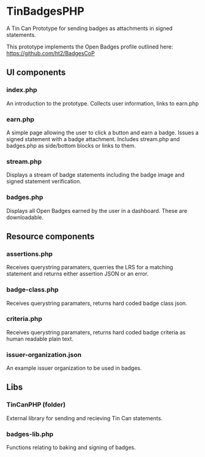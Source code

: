 # TinBadgesPHP
A Tin Can Prototype for sending badges as attachments in signed statements.

This prototype implements the Open Badges profile outlined here: https://github.com/ht2/BadgesCoP 

## UI components

### index.php
An introduction to the prototype. Collects user information, links to earn.php 

### earn.php
A simple page allowing the user to click a button and earn a badge. Issues a signed statement with a badge attachment. 
Includes stream.php and badges.php as side/bottom blocks or links to them. 

### stream.php
Displays a stream of badge statements including the badge image and signed statement verification. 

### badges.php
Displays all Open Badges earned by the user in a dashboard. These are downloadable. 

## Resource components

### assertions.php
Receives querystring paramaters, querries the LRS for a matching statement and returns either assertion JSON or an error. 

### badge-class.php
Receives querystring paramaters, returns hard coded badge class json.

### criteria.php
Receives querystring paramaters, returns hard coded badge criteria as human readable plain text. 

### issuer-organization.json
An example issuer organization to be used in badges. 

## Libs

### TinCanPHP (folder)
External library for sending and recieving Tin Can statements. 

### badges-lib.php
Functions relating to baking and signing of badges. 
